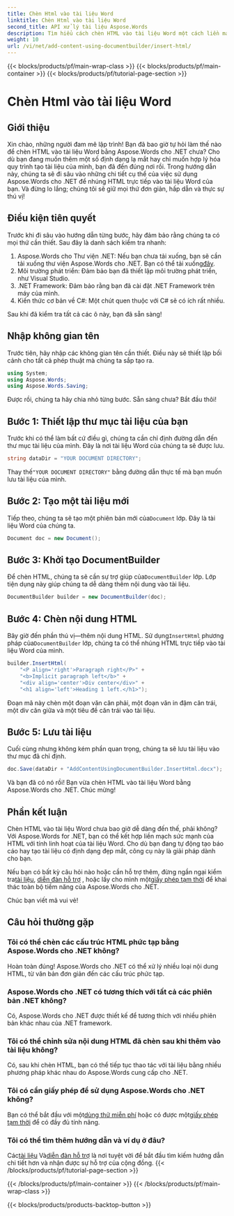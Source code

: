 ```yaml
---
title: Chèn Html vào tài liệu Word
linktitle: Chèn Html vào tài liệu Word
second_title: API xử lý tài liệu Aspose.Words
description: Tìm hiểu cách chèn HTML vào tài liệu Word một cách liền mạch bằng Aspose.Words cho .NET với hướng dẫn chi tiết từng bước của chúng tôi. Hoàn hảo cho các nhà phát triển.
weight: 10
url: /vi/net/add-content-using-documentbuilder/insert-html/
---
```


{{< blocks/products/pf/main-wrap-class >}}
{{< blocks/products/pf/main-container >}}
{{< blocks/products/pf/tutorial-page-section >}}

# Chèn Html vào tài liệu Word

## Giới thiệu

Xin chào, những người đam mê lập trình! Bạn đã bao giờ tự hỏi làm thế nào để chèn HTML vào tài liệu Word bằng Aspose.Words cho .NET chưa? Cho dù bạn đang muốn thêm một số định dạng lạ mắt hay chỉ muốn hợp lý hóa quy trình tạo tài liệu của mình, bạn đã đến đúng nơi rồi. Trong hướng dẫn này, chúng ta sẽ đi sâu vào những chi tiết cụ thể của việc sử dụng Aspose.Words cho .NET để nhúng HTML trực tiếp vào tài liệu Word của bạn. Và đừng lo lắng; chúng tôi sẽ giữ mọi thứ đơn giản, hấp dẫn và thực sự thú vị!

## Điều kiện tiên quyết

Trước khi đi sâu vào hướng dẫn từng bước, hãy đảm bảo rằng chúng ta có mọi thứ cần thiết. Sau đây là danh sách kiểm tra nhanh:

1.  Aspose.Words cho Thư viện .NET: Nếu bạn chưa tải xuống, bạn sẽ cần tải xuống thư viện Aspose.Words cho .NET. Bạn có thể tải xuống[đây](https://releases.aspose.com/words/net/).
2. Môi trường phát triển: Đảm bảo bạn đã thiết lập môi trường phát triển, như Visual Studio.
3. .NET Framework: Đảm bảo rằng bạn đã cài đặt .NET Framework trên máy của mình.
4. Kiến thức cơ bản về C#: Một chút quen thuộc với C# sẽ có ích rất nhiều.

Sau khi đã kiểm tra tất cả các ô này, bạn đã sẵn sàng!

## Nhập không gian tên

Trước tiên, hãy nhập các không gian tên cần thiết. Điều này sẽ thiết lập bối cảnh cho tất cả phép thuật mà chúng ta sắp tạo ra.

```csharp
using System;
using Aspose.Words;
using Aspose.Words.Saving;
```

Được rồi, chúng ta hãy chia nhỏ từng bước. Sẵn sàng chưa? Bắt đầu thôi!

## Bước 1: Thiết lập thư mục tài liệu của bạn

Trước khi có thể làm bất cứ điều gì, chúng ta cần chỉ định đường dẫn đến thư mục tài liệu của mình. Đây là nơi tài liệu Word của chúng ta sẽ được lưu.

```csharp
string dataDir = "YOUR DOCUMENT DIRECTORY";
```

 Thay thế`"YOUR DOCUMENT DIRECTORY"` bằng đường dẫn thực tế mà bạn muốn lưu tài liệu của mình.

## Bước 2: Tạo một tài liệu mới

 Tiếp theo, chúng ta sẽ tạo một phiên bản mới của`Document` lớp. Đây là tài liệu Word của chúng ta.

```csharp
Document doc = new Document();
```

## Bước 3: Khởi tạo DocumentBuilder

 Để chèn HTML, chúng ta sẽ cần sự trợ giúp của`DocumentBuilder` lớp. Lớp tiện dụng này giúp chúng ta dễ dàng thêm nội dung vào tài liệu.

```csharp
DocumentBuilder builder = new DocumentBuilder(doc);
```

## Bước 4: Chèn nội dung HTML

 Bây giờ đến phần thú vị—thêm nội dung HTML. Sử dụng`InsertHtml` phương pháp của`DocumentBuilder` lớp, chúng ta có thể nhúng HTML trực tiếp vào tài liệu Word của mình.

```csharp
builder.InsertHtml(
    "<P align='right'>Paragraph right</P>" +
    "<b>Implicit paragraph left</b>" +
    "<div align='center'>Div center</div>" +
    "<h1 align='left'>Heading 1 left.</h1>");
```

Đoạn mã này chèn một đoạn văn căn phải, một đoạn văn in đậm căn trái, một div căn giữa và một tiêu đề căn trái vào tài liệu.

## Bước 5: Lưu tài liệu

Cuối cùng nhưng không kém phần quan trọng, chúng ta sẽ lưu tài liệu vào thư mục đã chỉ định.

```csharp
doc.Save(dataDir + "AddContentUsingDocumentBuilder.InsertHtml.docx");
```

Và bạn đã có nó rồi! Bạn vừa chèn HTML vào tài liệu Word bằng Aspose.Words cho .NET. Chúc mừng!

## Phần kết luận

Chèn HTML vào tài liệu Word chưa bao giờ dễ dàng đến thế, phải không? Với Aspose.Words for .NET, bạn có thể kết hợp liền mạch sức mạnh của HTML với tính linh hoạt của tài liệu Word. Cho dù bạn đang tự động tạo báo cáo hay tạo tài liệu có định dạng đẹp mắt, công cụ này là giải pháp dành cho bạn.

 Nếu bạn có bất kỳ câu hỏi nào hoặc cần hỗ trợ thêm, đừng ngần ngại kiểm tra[tài liệu](https://reference.aspose.com/words/net/), [diễn đàn hỗ trợ](https://forum.aspose.com/c/words/8) , hoặc lấy cho mình một[giấy phép tạm thời](https://purchase.aspose.com/temporary-license/) để khai thác toàn bộ tiềm năng của Aspose.Words cho .NET.

Chúc bạn viết mã vui vẻ!

## Câu hỏi thường gặp

### Tôi có thể chèn các cấu trúc HTML phức tạp bằng Aspose.Words cho .NET không?  
Hoàn toàn đúng! Aspose.Words cho .NET có thể xử lý nhiều loại nội dung HTML, từ văn bản đơn giản đến các cấu trúc phức tạp.

### Aspose.Words cho .NET có tương thích với tất cả các phiên bản .NET không?  
Có, Aspose.Words cho .NET được thiết kế để tương thích với nhiều phiên bản khác nhau của .NET framework.

### Tôi có thể chỉnh sửa nội dung HTML đã chèn sau khi thêm vào tài liệu không?  
Có, sau khi chèn HTML, bạn có thể tiếp tục thao tác với tài liệu bằng nhiều phương pháp khác nhau do Aspose.Words cung cấp cho .NET.

### Tôi có cần giấy phép để sử dụng Aspose.Words cho .NET không?  
 Bạn có thể bắt đầu với một[dùng thử miễn phí](https://releases.aspose.com/) hoặc có được một[giấy phép tạm thời](https://purchase.aspose.com/temporary-license/) để có đầy đủ tính năng.

### Tôi có thể tìm thêm hướng dẫn và ví dụ ở đâu?  
 Các[tài liệu](https://reference.aspose.com/words/net/) Và[diễn đàn hỗ trợ](https://forum.aspose.com/c/words/8) là nơi tuyệt vời để bắt đầu tìm kiếm hướng dẫn chi tiết hơn và nhận được sự hỗ trợ của cộng đồng.
{{< /blocks/products/pf/tutorial-page-section >}}

{{< /blocks/products/pf/main-container >}}
{{< /blocks/products/pf/main-wrap-class >}}

{{< blocks/products/products-backtop-button >}}
